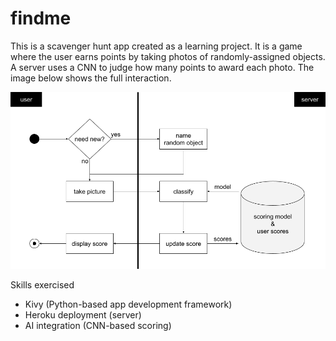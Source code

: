 # findme

This is a scavenger hunt app created as a learning project.
It is a game where the user earns points by taking photos of randomly-assigned objects.
A server uses a CNN to judge how many points to award each photo.
The image below shows the full interaction.

![overview](./media/overview.png)

Skills exercised
- Kivy (Python-based app development framework)
- Heroku deployment (server)
- AI integration (CNN-based scoring)